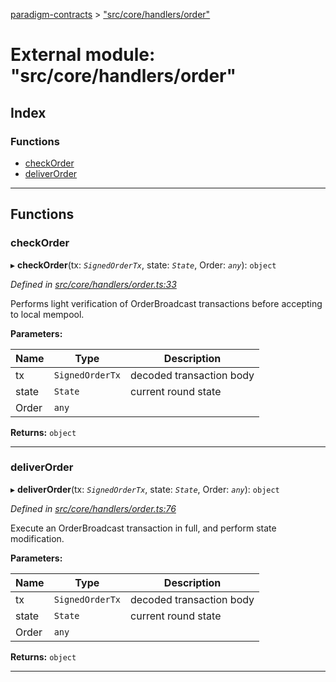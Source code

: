 [paradigm-contracts](../README.md) > ["src/core/handlers/order"](../modules/_src_core_handlers_order_.md)

# External module: "src/core/handlers/order"

## Index

### Functions

* [checkOrder](_src_core_handlers_order_.md#checkorder)
* [deliverOrder](_src_core_handlers_order_.md#deliverorder)

---

## Functions

<a id="checkorder"></a>

###  checkOrder

▸ **checkOrder**(tx: *`SignedOrderTx`*, state: *`State`*, Order: *`any`*): `object`

*Defined in [src/core/handlers/order.ts:33](https://github.com/paradigmfoundation/paradigmcore/blob/11f2a53/src/core/handlers/order.ts#L33)*

Performs light verification of OrderBroadcast transactions before accepting to local mempool.

**Parameters:**

| Name | Type | Description |
| ------ | ------ | ------ |
| tx | `SignedOrderTx` |  decoded transaction body |
| state | `State` |  current round state |
| Order | `any` |

**Returns:** `object`

___
<a id="deliverorder"></a>

###  deliverOrder

▸ **deliverOrder**(tx: *`SignedOrderTx`*, state: *`State`*, Order: *`any`*): `object`

*Defined in [src/core/handlers/order.ts:76](https://github.com/paradigmfoundation/paradigmcore/blob/11f2a53/src/core/handlers/order.ts#L76)*

Execute an OrderBroadcast transaction in full, and perform state modification.

**Parameters:**

| Name | Type | Description |
| ------ | ------ | ------ |
| tx | `SignedOrderTx` |  decoded transaction body |
| state | `State` |  current round state |
| Order | `any` |

**Returns:** `object`

___

